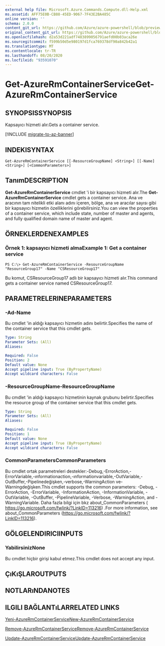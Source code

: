 ```yaml
---
external help file: Microsoft.Azure.Commands.Compute.dll-Help.xml
ms.assetid: AFF75E0B-CB88-45ED-9067-7F43E2BA485C
online version: ''
schema: 2.0.0
content_git_url: https://github.com/Azure/azure-powershell/blob/preview/src/ResourceManager/Compute/Stack/Commands.Compute/help/Get-AzureRmContainerService.md
original_content_git_url: https://github.com/Azure/azure-powershell/blob/preview/src/ResourceManager/Compute/Stack/Commands.Compute/help/Get-AzureRmContainerService.md
ms.openlocfilehash: d2a53d221adf7483899056791aefd00b03aca26e
ms.sourcegitcommit: f599b50d5e980197d1fca769378df90a842b42a1
ms.translationtype: MT
ms.contentlocale: tr-TR
ms.lasthandoff: 08/20/2020
ms.locfileid: "93591070"
---
```

# <span data-ttu-id="03b68-101">Get-AzureRmContainerService</span><span class="sxs-lookup"><span data-stu-id="03b68-101">Get-AzureRmContainerService</span></span>

## <span data-ttu-id="03b68-102">SYNOPSIS</span><span class="sxs-lookup"><span data-stu-id="03b68-102">SYNOPSIS</span></span>
<span data-ttu-id="03b68-103">Kapsayıcı hizmeti alır.</span><span class="sxs-lookup"><span data-stu-id="03b68-103">Gets a container service.</span></span>

[!INCLUDE [migrate-to-az-banner](../../includes/migrate-to-az-banner.md)]

## <span data-ttu-id="03b68-104">INDEKI</span><span class="sxs-lookup"><span data-stu-id="03b68-104">SYNTAX</span></span>

```
Get-AzureRmContainerService [[-ResourceGroupName] <String>] [[-Name] <String>] [<CommonParameters>]
```

## <span data-ttu-id="03b68-105">Tanım</span><span class="sxs-lookup"><span data-stu-id="03b68-105">DESCRIPTION</span></span>
<span data-ttu-id="03b68-106">**Get-AzureRmContainerService** cmdlet 'i bir kapsayıcı hizmeti alır.</span><span class="sxs-lookup"><span data-stu-id="03b68-106">The **Get-AzureRmContainerService** cmdlet gets a container service.</span></span>
<span data-ttu-id="03b68-107">Ana ve aracının tam nitelikli etki alanı adını içeren, bölge, ana ve aracılar sayısı gibi bir kapsayıcı hizmetin özelliklerini görebilirsiniz.</span><span class="sxs-lookup"><span data-stu-id="03b68-107">You can view the properties of a container service, which include state, number of master and agents, and fully qualified domain name of master and agent.</span></span>

## <span data-ttu-id="03b68-108">ÖRNEKLERDEN</span><span class="sxs-lookup"><span data-stu-id="03b68-108">EXAMPLES</span></span>

### <span data-ttu-id="03b68-109">Örnek 1: kapsayıcı hizmeti alma</span><span class="sxs-lookup"><span data-stu-id="03b68-109">Example 1: Get a container service</span></span>
```
PS C:\> Get-AzureRmContainerService -ResourceGroupName "ResourceGroup17" -Name "CSResourceGroup17"
```

<span data-ttu-id="03b68-110">Bu komut, CSResourceGroup17 adlı bir kapsayıcı hizmeti alır.</span><span class="sxs-lookup"><span data-stu-id="03b68-110">This command gets a container service named CSResourceGroup17.</span></span>

## <span data-ttu-id="03b68-111">PARAMETRELERINE</span><span class="sxs-lookup"><span data-stu-id="03b68-111">PARAMETERS</span></span>

### <span data-ttu-id="03b68-112">-Ad</span><span class="sxs-lookup"><span data-stu-id="03b68-112">-Name</span></span>
<span data-ttu-id="03b68-113">Bu cmdlet 'in aldığı kapsayıcı hizmetin adını belirtir.</span><span class="sxs-lookup"><span data-stu-id="03b68-113">Specifies the name of the container service that this cmdlet gets.</span></span>

```yaml
Type: String
Parameter Sets: (All)
Aliases: 

Required: False
Position: 2
Default value: None
Accept pipeline input: True (ByPropertyName)
Accept wildcard characters: False
```

### <span data-ttu-id="03b68-114">-ResourceGroupName</span><span class="sxs-lookup"><span data-stu-id="03b68-114">-ResourceGroupName</span></span>
<span data-ttu-id="03b68-115">Bu cmdlet 'in aldığı kapsayıcı hizmetinin kaynak grubunu belirtir.</span><span class="sxs-lookup"><span data-stu-id="03b68-115">Specifies the resource group of the container service that this cmdlet gets.</span></span>

```yaml
Type: String
Parameter Sets: (All)
Aliases: 

Required: False
Position: 1
Default value: None
Accept pipeline input: True (ByPropertyName)
Accept wildcard characters: False
```

### <span data-ttu-id="03b68-116">CommonParameters</span><span class="sxs-lookup"><span data-stu-id="03b68-116">CommonParameters</span></span>
<span data-ttu-id="03b68-117">Bu cmdlet ortak parametreleri destekler:-Debug,-ErrorAction,-ErrorVariable,-ınformationaction,-ınformationvariable,-OutVariable,-OutBuffer,-Pipelinedeğişken,-verbose,-WarningAction ve-Warningdeğişken.</span><span class="sxs-lookup"><span data-stu-id="03b68-117">This cmdlet supports the common parameters: -Debug, -ErrorAction, -ErrorVariable, -InformationAction, -InformationVariable, -OutVariable, -OutBuffer, -PipelineVariable, -Verbose, -WarningAction, and -WarningVariable.</span></span> <span data-ttu-id="03b68-118">Daha fazla bilgi için bkz about_CommonParameters ( https://go.microsoft.com/fwlink/?LinkID=113216) .</span><span class="sxs-lookup"><span data-stu-id="03b68-118">For more information, see about_CommonParameters (https://go.microsoft.com/fwlink/?LinkID=113216).</span></span>

## <span data-ttu-id="03b68-119">GÖLGELENDIRICI</span><span class="sxs-lookup"><span data-stu-id="03b68-119">INPUTS</span></span>

### <span data-ttu-id="03b68-120">Yabilirsiniz</span><span class="sxs-lookup"><span data-stu-id="03b68-120">None</span></span>
<span data-ttu-id="03b68-121">Bu cmdlet hiçbir girişi kabul etmez.</span><span class="sxs-lookup"><span data-stu-id="03b68-121">This cmdlet does not accept any input.</span></span>

## <span data-ttu-id="03b68-122">ÇıKıŞLAR</span><span class="sxs-lookup"><span data-stu-id="03b68-122">OUTPUTS</span></span>

## <span data-ttu-id="03b68-123">NOTLARıNDA</span><span class="sxs-lookup"><span data-stu-id="03b68-123">NOTES</span></span>

## <span data-ttu-id="03b68-124">ILGILI BAĞLANTıLAR</span><span class="sxs-lookup"><span data-stu-id="03b68-124">RELATED LINKS</span></span>

[<span data-ttu-id="03b68-125">Yeni-AzureRmContainerService</span><span class="sxs-lookup"><span data-stu-id="03b68-125">New-AzureRmContainerService</span></span>](./New-AzureRmContainerService.md)

[<span data-ttu-id="03b68-126">Remove-AzureRmContainerService</span><span class="sxs-lookup"><span data-stu-id="03b68-126">Remove-AzureRmContainerService</span></span>](./Remove-AzureRmContainerService.md)

[<span data-ttu-id="03b68-127">Update-AzureRmContainerService</span><span class="sxs-lookup"><span data-stu-id="03b68-127">Update-AzureRmContainerService</span></span>](./Update-AzureRmContainerService.md)


